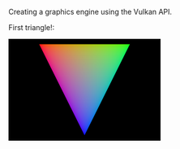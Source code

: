 Creating a graphics engine using the Vulkan API.

First triangle!:

<img src="media/first_tri.png" width="300">
